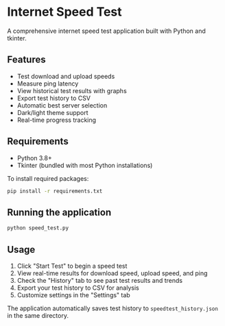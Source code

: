 # Internet Speed Test

A comprehensive internet speed test application built with Python and tkinter.

## Features
- Test download and upload speeds
- Measure ping latency
- View historical test results with graphs
- Export test history to CSV
- Automatic best server selection
- Dark/light theme support
- Real-time progress tracking

## Requirements
- Python 3.8+
- Tkinter (bundled with most Python installations)

To install required packages:

```bash
pip install -r requirements.txt
```

## Running the application

```bash
python speed_test.py
```

## Usage
1. Click "Start Test" to begin a speed test
2. View real-time results for download speed, upload speed, and ping
3. Check the "History" tab to see past test results and trends
4. Export your test history to CSV for analysis
5. Customize settings in the "Settings" tab

The application automatically saves test history to `speedtest_history.json` in the same directory.
